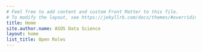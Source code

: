 ```yaml
---
# Feel free to add content and custom Front Matter to this file.
# To modify the layout, see https://jekyllrb.com/docs/themes/#overriding-theme-defaults
title: Home
site.author.name: ASOS Data Science
layout: home
list_title: Open Roles
---
```



